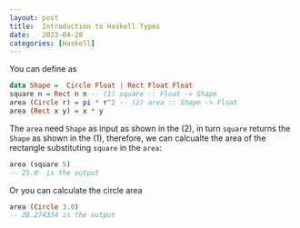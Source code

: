 ```yaml
---
layout: post
title:  Introduction to Haskell Types
date:   2023-04-28
categories: [Haskell]
---
```



You can define as 

```haskell
data Shape =  Circle Float | Rect Float Float
square n = Rect n n -- (1) square :: Float -> Shape
area (Circle r) = pi * r^2 -- (2) area :: Shape -> Float
area (Rect x y) = x * y
```

The `area` need `Shape` as input as shown in the (2), in turn `square` returns the `Shape` as shown in the (1), therefore, we can calcualte the area of the rectangle substituting `square` in the `area`:
```haskell
area (square 5)
-- 25.0  is the output
```

Or you can calculate the circle area

```haskell
area (Circle 3.0)
-- 28.274334 is the output
```